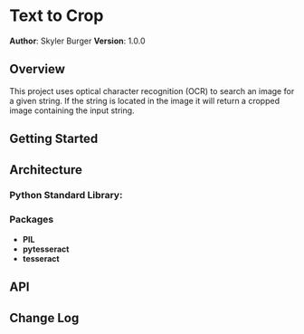 # Text to Crop

**Author**: Skyler Burger
**Version**: 1.0.0

## Overview
This project uses optical character recognition (OCR) to search an image for a given string. If the string is located in the image it will return a cropped image containing the input string.

## Getting Started
<!-- What are the steps that a user must take in order to build this app on their own machine and get it running? -->

## Architecture
### Python Standard Library:


### Packages
- **PIL**
- **pytesseract**
- **tesseract**


## API


## Change Log
